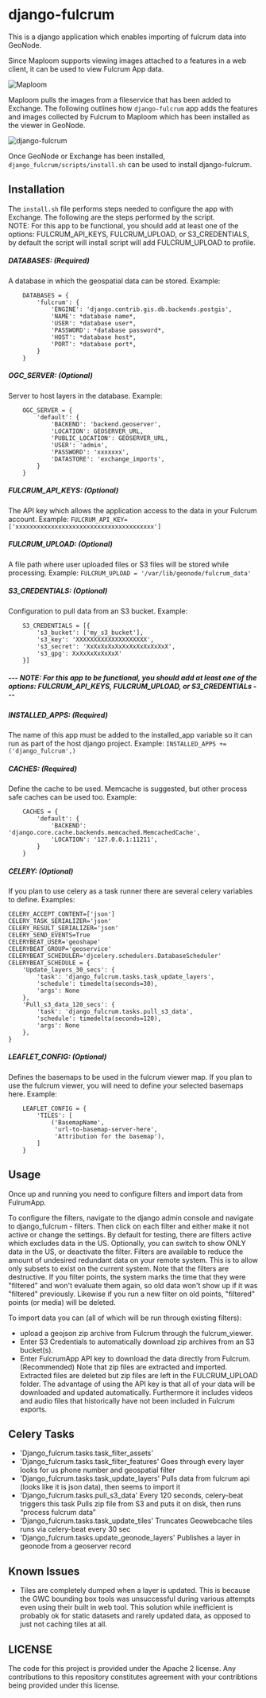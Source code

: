 # django-fulcrum

This is a django application which enables importing of fulcrum data into GeoNode. 


Since Maploom supports viewing images attached to a features in a web client, it can be used to view Fulcrum App data.

 ![Maploom](doc/maploom.png)

Maploom pulls the images from a fileservice that has been added to Exchange. The following outlines how `django-fulcrum` app adds the features and images collected by Fulcrum to Maploom which has been installed as the viewer in GeoNode. 

![django-fulcrum](doc/diagram.png)

Once GeoNode or Exchange has been installed, `django_fulcrum/scripts/install.sh` can be used to install django-fulcrum.  


## Installation
The `install.sh` file performs steps needed to configure the app with Exchange. The following are the steps performed by the script.  
NOTE: For this app to be functional, you should add at least one of the options: FULCRUM_API_KEYS, FULCRUM_UPLOAD, or S3_CREDENTIALS,
by default the script will install script will add FULCRUM_UPLOAD to profile.

##### DATABASES: (Required)
A database in which the geospatial data can be stored. 
Example: 
```
    DATABASES = {
        'fulcrum': {
            'ENGINE': 'django.contrib.gis.db.backends.postgis',
            'NAME': *database name*,
            'USER': *database user*,
            'PASSWORD': *database password*,
            'HOST': *database host*,
            'PORT': *database port*,
        }
    }
 ```

##### OGC_SERVER: (Optional)
Server to host layers in the database.
Example:
```
    OGC_SERVER = {
        'default': {
            'BACKEND': 'backend.geoserver',
            'LOCATION': GEOSERVER_URL,
            'PUBLIC_LOCATION': GEOSERVER_URL,
            'USER': 'admin',
            'PASSWORD': 'xxxxxxx',
            'DATASTORE': 'exchange_imports',
        }
    }
```

##### FULCRUM_API_KEYS: (Optional)
The API key which allows the application access to the data in your Fulcrum account.
Example: `FULCRUM_API_KEY= ['xxxxxxxxxxxxxxxxxxxxxxxxxxxxxxxxxxxxxxx']`
            
##### FULCRUM_UPLOAD: (Optional)
A file path where user uploaded files or S3 files will be stored while processing.
Example: `FULCRUM_UPLOAD = '/var/lib/geonode/fulcrum_data'`

##### S3_CREDENTIALS: (Optional)
Configuration to pull data from an S3 bucket.
Example: 
```
    S3_CREDENTIALS = [{
        's3_bucket': ['my_s3_bucket'],
        's3_key': 'XXXXXXXXXXXXXXXXXXXX',
        's3_secret': 'XxXxXxXxXxXxXxXxXxXxXxX',
        's3_gpg': XxXxXxXxXxXxX'
    }]
```

##### --- NOTE: For this app to be functional, you should add at least one of the options: FULCRUM_API_KEYS, FULCRUM_UPLOAD, or S3_CREDENTIALs ---

##### INSTALLED_APPS: (Required)
The name of this app must be added to the installed_app variable so it can run as part of the host django project.
Example: `INSTALLED_APPS += ('django_fulcrum',)`

##### CACHES: (Required)
Define the cache to be used. Memcache is suggested, but other process safe caches can be used too.
Example: 
```
    CACHES = {
        'default': {
            'BACKEND': 'django.core.cache.backends.memcached.MemcachedCache',
            'LOCATION': '127.0.0.1:11211',
        }
    }
```

##### CELERY: (Optional)
If you plan to use celery as a task runner there are several celery variables to define.
Examples:
```
CELERY_ACCEPT_CONTENT=['json']
CELERY_TASK_SERIALIZER='json'
CELERY_RESULT_SERIALIZER='json'
CELERY_SEND_EVENTS=True
CELERYBEAT_USER='geoshape'
CELERYBEAT_GROUP='geoservice'
CELERYBEAT_SCHEDULER='djcelery.schedulers.DatabaseScheduler'
CELERYBEAT_SCHEDULE = {
    'Update_layers_30_secs': {
        'task': 'django_fulcrum.tasks.task_update_layers',
        'schedule': timedelta(seconds=30),
        'args': None
    },
    'Pull_s3_data_120_secs': {
        'task': 'django_fulcrum.tasks.pull_s3_data',
        'schedule': timedelta(seconds=120),
        'args': None
    },
}
```

##### LEAFLET_CONFIG: (Optional)
Defines the basemaps to be used in the fulcrum viewer map. If you plan to use the fulcrum viewer, you will need to define your selected basemaps here.
Example: 
```
    LEAFLET_CONFIG = {
        'TILES': [
            ('BasemapName',
             'url-to-basemap-server-here',
             'Attribution for the basemap'),
        ]
    }
```

## Usage
Once up and running you need to configure filters and import data from FulrumApp.

To configure the filters, navigate to the django admin console and navigate to django_fulcrum - filters.
Then click on each filter and either make it not active or change the settings.  By default for testing, there are filters active which excludes data in the US.  Optionally, you can switch to show ONLY data in the US, or deactivate the filter.
Filters are available to reduce the amount of undesired redundant data on your remote system.  This is to allow only subsets to exist on the current system. Note that the filters are destructive. If you filter points, the system marks the time that they were "filtered" and won't evaluate them again, so old data won't show up if it was "filtered" previously.  Likewise if you run a new filter on old points, "filtered" points (or media) will be deleted.

To import data you can (all of which will be run through existing filters):
 - upload a geojson zip archive from Fulcrum through the fulcrum_viewer.
 - Enter S3 Credentials to automatically download zip archives from an S3 bucket(s).
 - Enter FulcrumApp API key to download the data directly from Fulcrum.  (Recommended)
 Note that zip files are extracted and imported.  Extracted files are deleted but zip files are left in the FULCRUM_UPLOAD folder.
 The advantage of using the API key is that all of your data will be downloaded and updated automatically. Furthermore it includes videos and audio files that historically have not been included in Fulcrum exports.

## Celery Tasks
 - 'Django_fulcrum.tasks.task_filter_assets'
 - 'Django_fulcrum.tasks.task_filter_features'
    Goes through every layer looks for us phone number and geospatial filter
 - 'Django_fulcrum.tasks.task_update_layers'
    Pulls data from fulcrum api (looks like it is json data), then seems to import it
 - 'Django_fulcrum.tasks.pull_s3_data'
    Every 120 seconds, celery-beat triggers this task
    Pulls zip file from S3 and puts it on disk, then runs “process fulcrum data”
 - 'Django_fulcrum.tasks.task_update_tiles'
    Truncates Geowebcache tiles runs via celery-beat every 30 sec
 - 'Django_fulcrum.tasks.update_geonode_layers'
    Publishes a layer in geonode from a geoserver record


## Known Issues
- Tiles are completely dumped when a layer is updated.  This is because the GWC bounding box tools was unsuccessful during various attempts even using their built in web tool.  This solution while inefficient is probably ok for static datasets and rarely updated data, as opposed to just not caching tiles at all.


##  LICENSE

The code for this project is provided under the Apache 2 license. Any contributions to this repository constitutes agreement with your contribtions being provided under this license. 
